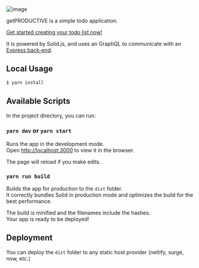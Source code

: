 ![image](https://user-images.githubusercontent.com/4295145/162722363-1b6938d9-27f5-4e12-bdd2-68a6f3e3cf51.png)

getPRODUCTIVE is a simple todo application.

[Get started creating your todo list now!](https://getproductive.app)

It is powered by Solid.js, and uses an GraphQL to communicate with an [Express back-end](https://github.com/dylanclaywell/get-productive-api).

## Local Usage

```bash
$ yarn install
```

## Available Scripts

In the project directory, you can run:

### `yarn dev` or `yarn start`

Runs the app in the development mode.<br>
Open [http://localhost:3000](http://localhost:3000) to view it in the browser.

The page will reload if you make edits.<br>

### `yarn run build`

Builds the app for production to the `dist` folder.<br>
It correctly bundles Solid in production mode and optimizes the build for the best performance.

The build is minified and the filenames include the hashes.<br>
Your app is ready to be deployed!

## Deployment

You can deploy the `dist` folder to any static host provider (netlify, surge, now, etc.)

